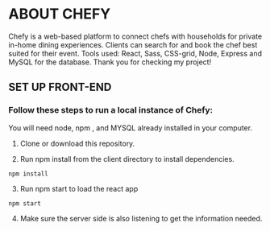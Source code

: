 # ABOUT CHEFY

Chefy is a web-based platform to connect chefs with households for private in-home dining experiences. Clients can search for and book the chef best suited for their event. Tools used: React, Sass, CSS-grid, Node, Express and MySQL for the database.
Thank you for checking my project!

## SET UP FRONT-END

### Follow these steps to run a local instance of Chefy:

You will need node, npm , and MYSQL already installed in your computer.

1. Clone or download this repository.

2. Run npm install from the client directory to install dependencies.

```
npm install
```

3. Run npm start to load the react app

```
npm start
```

4. Make sure the server side is also listening to get the information needed.
